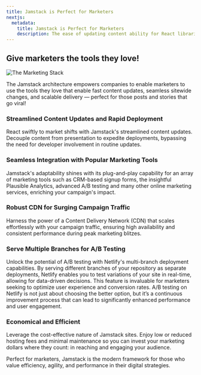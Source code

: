 ```yaml
---
title: Jamstack is Perfect for Marketers
nextjs:
  metadata:
    title: Jamstack is Perfect for Marketers
    description: The ease of updating content ability for React libraries to plug into APIs makes for an excellent experience.
---
```


## Give marketers the tools they love!

![The Marketing Stack](/images/the-stack-for-marketing.jpeg)

The Jamstack architecture empowers companies to enable marketers to use the tools they love that enable fast content updates, seamless sitewide changes, and scalable delivery — perfect for those posts and stories that go viral!

### Streamlined Content Updates and Rapid Deployment

React swiftly to market shifts with Jamstack's streamlined content updates. Decouple content from presentation to expedite deployments, bypassing the need for developer involvement in routine updates.

### Seamless Integration with Popular Marketing Tools

Jamstack's adaptability shines with its plug-and-play capability for an array of marketing tools such as CRM-based signup forms, the insightful Plausible Analytics, advanced A/B testing and many other online marketing services, enriching your campaign's impact.

### Robust CDN for Surging Campaign Traffic

Harness the power of a Content Delivery Network (CDN) that scales effortlessly with your campaign traffic, ensuring high availability and consistent performance during peak marketing blitzes.

### Serve Multiple Branches for A/B Testing

Unlock the potential of A/B testing with Netlify's multi-branch deployment capabilities. By serving different branches of your repository as separate deployments, Netlify enables you to test variations of your site in real-time, allowing for data-driven decisions. This feature is invaluable for marketers seeking to optimize user experience and conversion rates. A/B testing on Netlify is not just about choosing the better option, but it’s a continuous improvement process that can lead to significantly enhanced performance and user engagement.

### Economical and Efficient

Leverage the cost-effective nature of Jamstack sites. Enjoy low or reduced hosting fees and minimal maintenance so you can invest your marketing dollars where they count: in reaching and engaging your audience.

Perfect for marketers, Jamstack is the modern framework for those who value efficiency, agility, and performance in their digital strategies.

